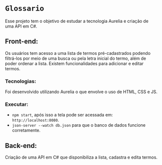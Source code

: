 
# `Glossario`
Esse projeto tem o objetivo de estudar a tecnologia Aurelia e criação de uma API em C#.

## Front-end:
Os usuários tem acesso a uma lista de termos pré-cadastrados podendo filtrá-los por meio de uma busca ou pela letra inicial do termo, além de poder ordenar a lista. Existem funcionalidades para adicionar e editar termos.

### Tecnologias:
Foi desenvolvido utilizando Aurelia o que envolve o uso de HTML, CSS e JS.

### Executar:
 - `npm start`, após isso a tela pode ser acessada em:  `http://localhost:8080`.
 - `‌json-server --watch db.json` para que o banco de dados funcione corretamente.

 ## Back-end:
 Criação de uma API em C# que disponibiliza a lista, cadastra e edita termos.
 
